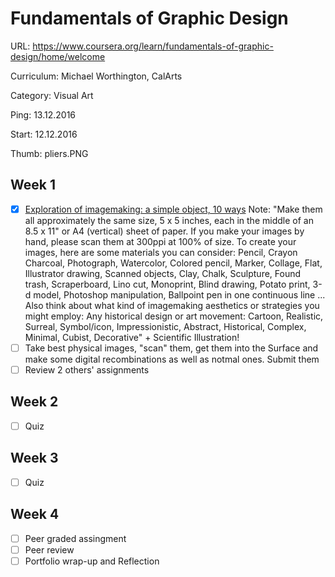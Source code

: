 # Fundamentals of Graphic Design

URL: https://www.coursera.org/learn/fundamentals-of-graphic-design/home/welcome

Curriculum: Michael Worthington, CalArts

Category: Visual Art

Ping: 13.12.2016

Start: 12.12.2016

Thumb: pliers.PNG

## Week 1

- [X] [Exploration of imagemaking: a simple object, 10 ways](https://www.coursera.org/learn/fundamentals-of-graphic-design/peer/3W48d/brief-1-1-explorations-in-imagemaking-required) Note: "Make them all approximately the same size, 5 x 5 inches, each in the middle of an 8.5 x 11" or A4 (vertical) sheet of paper. If you make your images by hand, please scan them at 300ppi at 100% of size. To create your images, here are some materials you can consider: Pencil, Crayon Charcoal, Photograph, Watercolor, Colored pencil, Marker, Collage, Flat, Illustrator drawing, Scanned objects, Clay, Chalk, Sculpture, Found trash, Scraperboard, Lino cut, Monoprint, Blind drawing, Potato print, 3-d model, Photoshop manipulation, Ballpoint pen in one continuous line ... Also think about what kind of imagemaking aesthetics or strategies you might employ: Any historical design or art movement: Cartoon, Realistic, Surreal, Symbol/icon, Impressionistic, Abstract, Historical, Complex, Minimal, Cubist, Decorative" + Scientific Illustration!
- [ ] Take best physical images, "scan" them, get them into the Surface and make some digital recombinations as well as notmal ones. Submit them
- [ ] Review 2 others' assignments

## Week 2

- [ ] Quiz

## Week 3

- [ ] Quiz

## Week 4

- [ ] Peer graded assingment
- [ ] Peer review
- [ ] Portfolio wrap-up and Reflection
